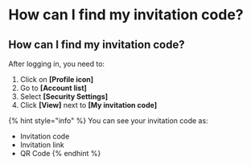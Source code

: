 # How can I find my invitation code?

## How can I find my invitation code?

After logging in, you need to:&#x20;

1. Click on **\[Profile icon]**&#x20;
2. Go to **\[Account list]**&#x20;
3. Select **\[Security Settings]**&#x20;
4. Click **\[View]** next to **\[My invitation code]** &#x20;

{% hint style="info" %}
You can see your invitation code as:&#x20;

* Invitation code&#x20;
* Invitation link&#x20;
* QR Code
{% endhint %}
